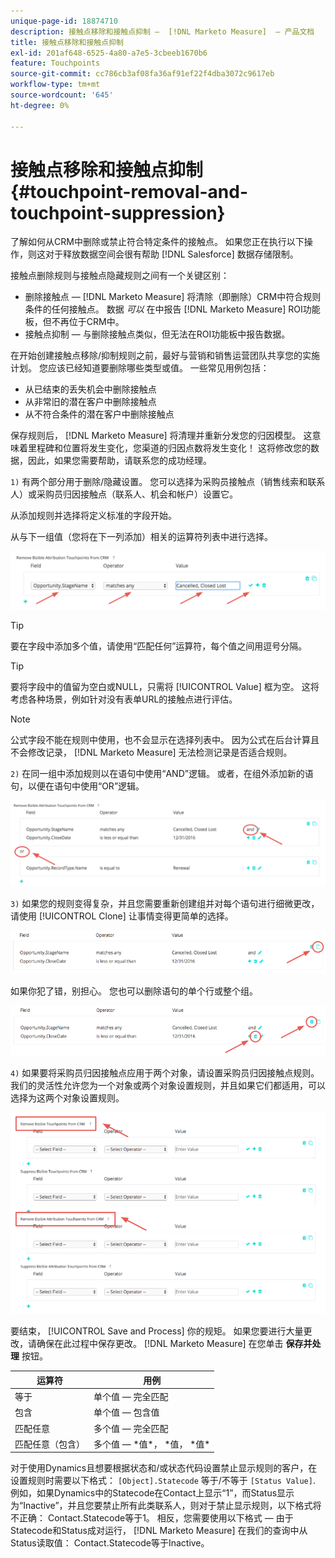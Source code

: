 ```yaml
---
unique-page-id: 18874710
description: 接触点移除和接触点抑制 —  [!DNL Marketo Measure]  — 产品文档
title: 接触点移除和接触点抑制
exl-id: 201af648-6525-4a80-a7e5-3cbeeb1670b6
feature: Touchpoints
source-git-commit: cc786cb3af08fa36af91ef22f4dba3072c9617eb
workflow-type: tm+mt
source-wordcount: '645'
ht-degree: 0%

---
```


# 接触点移除和接触点抑制 {#touchpoint-removal-and-touchpoint-suppression}

了解如何从CRM中删除或禁止符合特定条件的接触点。 如果您正在执行以下操作，则这对于释放数据空间会很有帮助 [!DNL Salesforce] 数据存储限制。

接触点删除规则与接触点隐藏规则之间有一个关键区别：

* 删除接触点 —  [!DNL Marketo Measure] 将清除（即删除）CRM中符合规则条件的任何接触点。 数据 _可以_ 在中报告 [!DNL Marketo Measure] ROI功能板，但不再位于CRM中。
* 接触点抑制 — 与删除接触点类似，但无法在ROI功能板中报告数据。

在开始创建接触点移除/抑制规则之前，最好与营销和销售运营团队共享您的实施计划。 您应该已经知道要删除哪些类型或值。 一些常见用例包括：

* 从已结束的丢失机会中删除接触点
* 从非常旧的潜在客户中删除接触点
* 从不符合条件的潜在客户中删除接触点

保存规则后， [!DNL Marketo Measure] 将清理并重新分发您的归因模型。 这意味着里程碑和位置将发生变化，您渠道的归因点数将发生变化！ 这将修改您的数据，因此，如果您需要帮助，请联系您的成功经理。

`1)` 有两个部分用于删除/隐藏设置。 您可以选择为采购员接触点（销售线索和联系人）或采购员归因接触点（联系人、机会和帐户）设置它。

从添加规则并选择将定义标准的字段开始。

从与下一组值（您将在下一列添加）相关的运算符列表中进行选择。

![](assets/1-1.png)

>[!TIP]
>
>要在字段中添加多个值，请使用“匹配任何”运算符，每个值之间用逗号分隔。

>[!TIP]
>
>要将字段中的值留为空白或NULL，只需将 [!UICONTROL Value] 框为空。 这将考虑各种场景，例如针对没有表单URL的接触点进行评估。

>[!NOTE]
>
>公式字段不能在规则中使用，也不会显示在选择列表中。 因为公式在后台计算且不会修改记录， [!DNL Marketo Measure] 无法检测记录是否适合规则。

`2)` 在同一组中添加规则以在语句中使用“AND”逻辑。
或者，在组外添加新的语句，以便在语句中使用“OR”逻辑。

![](assets/2.png)

`3)` 如果您的规则变得复杂，并且您需要重新创建组并对每个语句进行细微更改，请使用 [!UICONTROL Clone] 让事情变得更简单的选择。

![](assets/3.png)

如果你犯了错，别担心。 您也可以删除语句的单个行或整个组。

![](assets/4.png)

`4)` 如果要将采购员归因接触点应用于两个对象，请设置采购员归因接触点规则。 我们的灵活性允许您为一个对象或两个对象设置规则，并且如果它们都适用，可以选择为这两个对象设置规则。

![](assets/5.png)

要结束， [!UICONTROL Save and Process] 你的规矩。 如果您要进行大量更改，请确保在此过程中保存更改。 [!DNL Marketo Measure] 在您单击 **保存并处理** 按钮。

| **运算符** | **用例** |
|---|---|
| 等于 | 单个值 — 完全匹配 |
| 包含 | 单个值 — 包含值 |
| 匹配任意 | 多个值 — 完全匹配 |
| 匹配任意（包含） | 多个值 —  &#42;值&#42;， &#42;值， &#42;值&#42; |

对于使用Dynamics且想要根据状态和/或状态代码设置禁止显示规则的客户，在设置规则时需要以下格式： `[Object].Statecode` 等于/不等于 `[Status Value]`. 例如，如果Dynamics中的Statecode在Contact上显示“1”，而Status显示为“Inactive”，并且您要禁止所有此类联系人，则对于禁止显示规则，以下格式将不正确： Contact.Statecode等于1。 相反，您需要使用以下格式 — 由于Statecode和Status成对运行， [!DNL Marketo Measure] 在我们的查询中从Status读取值： Contact.Statecode等于Inactive。
